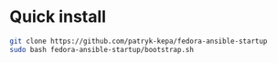 # Quick install

```bash
git clone https://github.com/patryk-kepa/fedora-ansible-startup
sudo bash fedora-ansible-startup/bootstrap.sh
```

